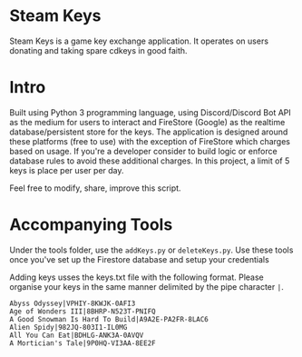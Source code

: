 # Steam Keys

Steam Keys is a game key exchange application. It operates on users donating and taking spare cdkeys in good faith. 

# Intro

Built using Python 3 programming language, using Discord/Discord Bot API as the medium for users to interact and FireStore (Google) as the realtime database/persistent store for the keys. The application is designed around these platforms (free to use) with the exception of FireStore which charges based on usage. If you're a developer consider to build logic or enforce database rules to avoid these additional charges. In this project, a limit of 5 keys is place per user per day.

Feel free to modify, share, improve this script.

# Accompanying Tools
Under the tools folder, use the `addKeys.py` or `deleteKeys.py`. Use these tools once you've set up the Firestore database and setup your credentials

Adding keys usses the keys.txt file with the following format. Please organise your keys in the same manner delimited by the pipe character `|`.

    Abyss Odyssey|VPHIY-8KWJK-0AFI3			
    Age of Wonders III|8BHRP-N523T-PNIFQ			
    A Good Snowman Is Hard To Build|A9A2E-PA2FR-8LAC6			
    Alien Spidy|982JQ-803I1-IL0MG			
    All You Can Eat|BDHLG-ANK3A-0AVQV			
    A Mortician's Tale|9P0HQ-VI3AA-8EE2F

